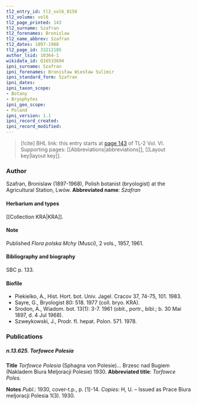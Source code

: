 ```yaml
---
tl2_entry_id: tl2_vol6_0156
tl2_volume: vol6
tl2_page_printed: 143
tl2_surname: Szafran
tl2_forenames: Bronislaw
tl2_name_abbrev: Szafran
tl2_dates: 1897-1968
tl2_page_id: 33212185
author_lsid: 10364-1
wikidata_id: Q16533694
ipni_surname: Szafran
ipni_forenames: Bronisław Wiesław Sulimir
ipni_standard_form: Szafran
ipni_dates: 
ipni_taxon_scope: 
- Botany
- Bryophytes
ipni_geo_scope: 
- Poland
ipni_version: 1.1
ipni_record_created: 
ipni_record_modified:
---
```



> [!cite] BHL link: this entry starts at [page 143](https://www.biodiversitylibrary.org/page/33212185) of TL-2 Vol. VI.
> Supporting pages: [[Abbreviations|abbreviations]], [[Layout key|layout key]].

### Author

Szafran, Bronislaw (1897-1968), Polish botanist (bryologist) at the Agricultural Station, Lwów. 
**Abbreviated name**: *Szafran*

#### Herbarium and types

[[Collection KRA|KRA]].

#### Note

Published *Flora polska Mchy* (Musci), 2 vols., 1957, 1961.

#### Bibliography and biography

SBC p. 133.

#### Biofile

- Piekielko, A., Hist. Hort. bot. Univ. Jagel. Cracov 37, 74-75, 101. 1983.
- Sayre, G., Bryologist 80: 518. 1977 (coll. bryo. KRA).
- Srodon, A., Wiadom. bot. 13(1): 3-7. 1961 (obit., portr., bibl.; b. 30 Mai 1897, d. 4 Jul 1968).
- Szweykowski, J., Prodr. fl. hepat. Polon. 571. 1978.

### Publications

##### n.13.625. Torfowce Polesia

**Title**
*Torfowce Polesia* (Sphagna von Polesie)... Brzesc nad Bugiem (Nakladem Biura Meljoracji Polesie) 1930.
**Abbreviated title**: *Torfowce Poles.*

**Notes**
*Publ*.: 1930, cover-t.p., p. \[1\]-14. *Copies*: H, U. – Issued as Prace Biura meljoracji Polesia 1(3). 1930.

